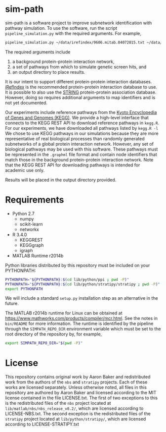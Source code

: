 # sim-path

sim-path is a software project to improve subnetwork identification with pathway simulation. 
To use the software, run the script `pipeline_simulation.py` with the required arguments.
For example,

```bash
pipeline_simulation.py ~/data/irefindex/9606.mitab.04072015.txt ~/data/pathways/ ~/data/simpath_out/
```

The required arguments include
1. a background protein-protein interaction network,
2. a set of pathways from which to simulate genetic screen hits, and
3. an output directory to place results.

It is our intent to support different protein-protein interaction databases.
[iRefIndex](http://irefindex.org/download/irefindex/data/archive/release_14.0/psi_mitab/MITAB2.6/9606.mitab.07042015.txt.zip)
is the recommended protein-protein interaction database to use.
It is possible to also use the [STRING](https://string-db.org/download/protein.links.full.v10.5/9606.protein.links.full.v10.5.txt.gz)
protein-protein association database.
However, doing so requires additional arguments to map identifiers and is not yet documented.

Our experiments include reference pathways from the [Kyoto Encyclopedia of Genes and Genomes (KEGG)](http://www.genome.jp/kegg/).
We provide a high-level interface that connects to the KEGG REST API to download reference pathways in `kegg.R`.
For our experiments, we have downloaded all pathways listed by `kegg.R -l`
We chose to use KEGG pathways in our simulations because they are more representative of real biological processes than randomly generated subnetworks of a global protein interaction network.
However, any set of biological pathways may be used with this software.
These pathways must be represented in the `.graphml` file format and contain node identifiers that match those in the background protein-protein interaction network.
Note that the KEGG REST API for downloading pathways is intended for academic use only.

Results will be placed in the output directory provided.

# Requirements

* Python 2.7
  * numpy
  * scikit-learn
  * networkx 
* R 3.4.0
  * KEGGREST
  * KEGGgraph
  * igraph
* MATLAB Runtime r2014b

Python libraries distributed by this repository must be included on your PYTHONPATH:
```bash
PYTHONPATH="${PYTHONPATH}:$(cd lib/python/ppi ; pwd -P)"
PYTHONPATH="${PYTHONPATH}:$(cd lib/python/stratipy/stratipy ; pwd -P)"
export PYTHONPATH
```
We will include a standard `setup.py` installation step as an alternative in the future.

The MATLAB r2014b runtime for Linux can be obtained at https://www.mathworks.com/products/compiler/mcr.html.
See the notes in `bin/README` for more information.
The runtime is identified by the pipeline through the `SIMPATH_REPO_DIR` environment variable which
must be set to the root directory of the repository by, for example,
```bash
export SIMPATH_REPO_DIR="$(pwd -P)"
```

# License

This repository contains original work by Aaron Baker and redistributed work from the authors 
of the `nbs` and `stratipy` projects. Each of these works are licensed separately.
Unless otherwise noted, all files in this repository are authored by Aaron Baker and licensed
according to the MIT license contained in the file LICENSE.txt.
The first of two exceptions to this is the redistributed files of the `nbs` project located at
`lib/matlab/nbs/nbs_release_v0.2/`, which are licensed according to LICENSE-NBS.txt.
The second exception is the redistributed files of the `stratipy` project located at
`lib/python/stratipy/`, which are licensed according to LICENSE-STRATIPY.txt
